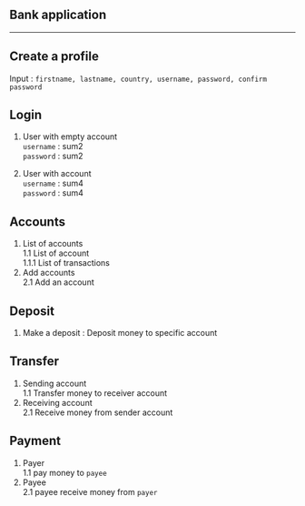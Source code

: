 ## Bank application

-------------------
## Create a profile
Input : `firstname, lastname, country, username, password, confirm password`

## Login
1. User with empty account <br>
`username` : sum2 <br>
`password` : sum2 <br>

2. User with account <br>
`username` : sum4 <br>
`password` : sum4 <br>

## Accounts
1. List of accounts <br>
  1.1 List of account <br>
  1.1.1 List of transactions <br>
2. Add accounts <br>
  2.1 Add an account <br>
  
## Deposit
1. Make a deposit : Deposit money to specific account

## Transfer
1. Sending account <br>
  1.1 Transfer money to receiver account <br>
2. Receiving account <br>
  2.1 Receive money from sender account <br>
  
## Payment
1. Payer <br>
  1.1 pay money to `payee` <br>
2. Payee <br>
  2.1 payee receive money from `payer`
